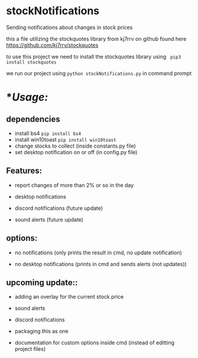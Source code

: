 # stockNotifications
Sending notifications about changes in stock prices



this a file utilizing the stockquotes library from kj7rrv on github
found here https://github.com/kj7rrv/stockquotes

to use this project we need to install the stockquotes library using
``` pip3 install stockquotes```





we run our project using 
```python stockNotifications.py``` 
in command prompt

# **Usage:*
## dependencies

- install bs4 ```pip install bs4```
- install win10toast ```pip install win10toast```
- change stocks to collect (inside constants.py file)
- set desktop notification on or off (in config.py file)





## **Features:**

- report changes of more than 2% or so in the day
- desktop notifications<picture of the desktop notification>

- discord notifications (future update)<picture of the discord>
- sound alerts (future update)


## **options:**


  - no notifications (only prints the result in cmd, no update notification)

  - no desktop notifications (prints in cmd and sends alerts (not updates))


## **upcoming update::**

  - adding an overlay for the current stock price

  - sound alerts

  - discord notifications
  - packaging this as one

  - documentation for custom options inside cmd (instead of editting project files)




